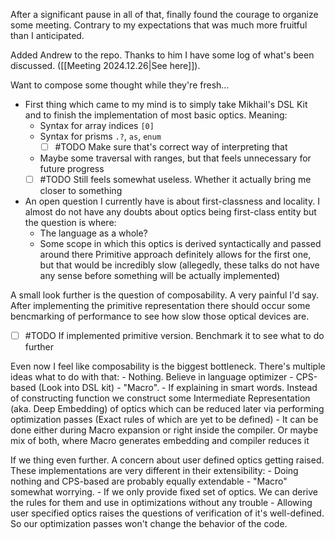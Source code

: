 After a significant pause in all of that, finally found the courage to organize some meeting. Contrary to my expectations that was much more fruitful than I anticipated.

Added Andrew to the repo. Thanks to him I have some log of what's been discussed. ([[Meeting 2024.12.26|See here]]).

Want to compose some thought while they're fresh...
- First thing which came to my mind is to simply take Mikhail's DSL Kit and to finish the implementation of most basic optics. Meaning: 
	- Syntax for array indices `[0]`
	- Syntax for prisms `.?`, `as`, `enum`
	  - [ ] #TODO Make sure that's correct way of interpreting that
	- Maybe some traversal with ranges, but that feels unnecessary for future progress
  - [ ] #TODO Still feels somewhat useless. Whether it actually bring me closer to something
- An open question I currently have is about first-classness and locality. I almost do not have any doubts about optics being first-class entity but the question is where:
	- The language as a whole?
	- Some scope in which this optics is derived syntactically and passed around there
  Primitive approach definitely allows for the first one, but that would be incredibly slow (allegedly, these talks do not have any sense before something will be actually implemented)

A small look further is the question of composability. A very painful I'd say. After implementing the primitive representation there should occur some bencmarking of performance to see how slow those optical devices are.
- [ ] #TODO If implemented primitive version. Benchmark it to see what to do further

Even now I feel like composability is the biggest bottleneck. There's multiple ideas what to do with that:
	- Nothing. Believe in language optimizer
	- CPS-based (Look into DSL kit)
	- "Macro".
		- If explaining in smart words. Instead of constructing function we construct some Intermediate Representation (aka. Deep Embedding) of optics which can be reduced later via performing optimization passes (Exact rules of which are yet to be defined)
		- It can be done either during Macro expansion or right inside the compiler. Or maybe mix of both, where Macro generates embedding and compiler reduces it

If we thing even further. A concern about user defined optics getting raised. These implementations are very different in their extensibility:
	- Doing nothing and CPS-based are probably equally extendable
	- "Macro" somewhat worrying. 
		- If we only provide fixed set of optics. We can derive the rules for them and use in optimizations without any trouble
		- Allowing user specified optics raises the questions of verification of it's well-defined. So our optimization passes won't change the behavior of the code.